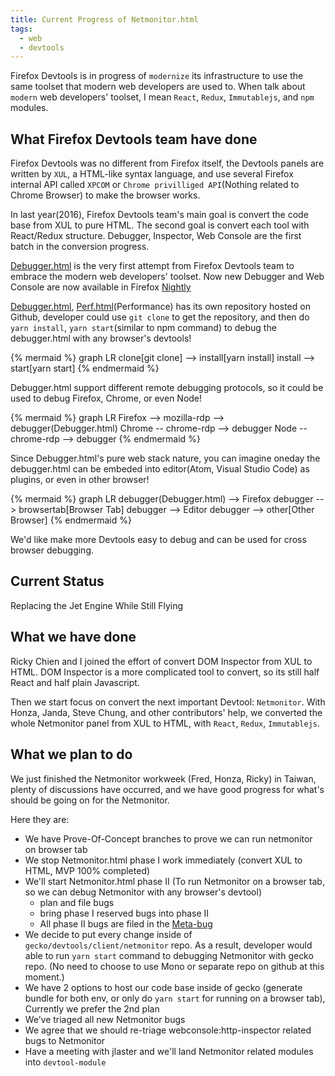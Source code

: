 ```yaml
---
title: Current Progress of Netmonitor.html
tags:
  - web
  - devtools
---
```


Firefox Devtools is in progress of `modernize` its infrastructure to use the same toolset that modern web developers are used to. When talk about `modern` web developers' toolset, I mean `React`, `Redux`, `Immutablejs`, and `npm` modules.

## What Firefox Devtools team have done

Firefox Devtools was no different from Firefox itself, the Devtools panels are written by `XUL`, a HTML-like syntax language, and use several Firefox internal API called `XPCOM` or `Chrome privilliged API`(Nothing related to Chrome Browser) to make the browser works.

In last year(2016), Firefox Devtools team's main goal is convert the code base from XUL to pure HTML. The second goal is convert each tool with React/Redux structure. Debugger, Inspector, Web Console are the first batch in the conversion progress.

[Debugger.html](https://hacks.mozilla.org/2016/09/introducing-debugger-html/) is the very first attempt from Firefox Devtools team to embrace the modern web developers' toolset. Now new Debugger and Web Console are now available in Firefox [Nightly](https://www.mozilla.org/en-US/firefox/channel/desktop/)

[Debugger.html](https://github.com/devtools-html/debugger.html), [Perf.html]()(Performance) has its own repository hosted on Github, developer could use `git clone` to get the repository, and then do `yarn install`, `yarn start`(similar to npm command) to debug the debugger.html with any browser's devtools! 

{% mermaid %}
graph LR
clone[git clone] --> install[yarn install]
install --> start[yarn start]
{% endmermaid %}

Debugger.html support different remote debugging protocols, so it could be used to debug Firefox, Chrome, or even Node!

{% mermaid %}
graph LR
Firefox --> mozilla-rdp --> debugger(Debugger.html)
Chrome -- chrome-rdp --> debugger
Node -- chrome-rdp --> debugger
{% endmermaid %}

Since Debugger.html's pure web stack nature, you can imagine oneday the debugger.html can be embeded into editor(Atom, Visual Studio Code) as plugins, or even in other browser!

{% mermaid %}
graph LR
debugger(Debugger.html) --> Firefox
debugger --> browsertab[Browser Tab]
debugger --> Editor
debugger --> other[Other Browser]
{% endmermaid %}

We'd like make more Devtools easy to debug and can be used for cross browser debugging.

## Current Status

Replacing the Jet Engine While Still Flying

## What we have done

Ricky Chien and I joined the effort of convert DOM Inspector from XUL to HTML. DOM Inspector is a more complicated tool to convert, so its still half React and half plain Javascript.

Then we start focus on convert the next important Devtool: `Netmonitor`. With Honza, Janda, Steve Chung, and other contributors' help, we converted the whole Netmonitor panel from XUL to HTML, with `React`, `Redux`, `Immutablejs`.

## What we plan to do

We just finished the Netmonitor workweek (Fred, Honza, Ricky) in Taiwan, plenty of discussions have occurred, and we have good progress for what's should be going on for the Netmonitor.

Here they are:

* We have Prove-Of-Concept branches to prove we can run netmonitor on browser tab
* We stop Netmonitor.html phase I work immediately (convert XUL to HTML, MVP 100% completed)
* We'll start Netmonitor.html phase II (To run Netmonitor on a browser tab, so we can debug Netmonitor with any browser's devtool)
  * plan and file bugs
  * bring phase I reserved bugs into phase II
  * All phase II bugs are filed in the [Meta-bug](https://bugzilla.mozilla.org/show_bug.cgi?id=1348737)
* We decide to put every change inside of `gecko/devtools/client/netmonitor` repo. As a result, developer would able to run `yarn start` command to debugging Netmonitor with gecko repo. (No need to choose to use Mono or separate repo on github at this moment.)
* We have 2 options to host our code base inside of gecko (generate bundle for both env, or only do `yarn start` for running on a browser tab), Currently we prefer the 2nd plan
* We’ve triaged all new Netmonitor bugs
* We agree that we should re-triage webconsole:http-inspector related bugs to Netmonitor
* Have a meeting with jlaster and we'll land Netmonitor related modules into `devtool-module`
